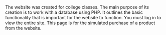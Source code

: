 The website was created for college classes. The main purpose of its creation is to work with a database using PHP. It outlines the basic functionality that is important for the website to function. You must log in to view the entire site. This page is for the simulated purchase of a product from the website.

